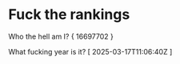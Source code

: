 # Fuck the rankings

Who the hell am I?
{ 16697702 }

What fucking year is it?
[ 2025-03-17T11:06:40Z ]
